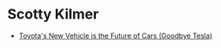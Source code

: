 # Scotty Kilmer
- [Toyota's New Vehicle is the Future of Cars (Goodbye Tesla)](https://youtu.be/-XnI54uib_M)
